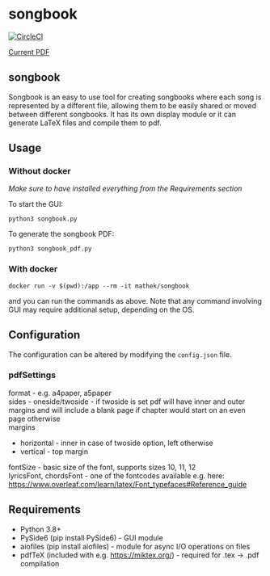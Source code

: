   # songbook

  [![CircleCI](https://circleci.com/gh/matiusz/songbook/tree/hk-songbook.svg?style=svg)](https://circleci.com/gh/matiusz/songbook/tree/hk-songbook)
  
  [Current PDF](https://circleci.com/api/v1.1/project/github/matiusz/songbook/latest/artifacts/0/songbook.pdf?branch=hk-songbook)
  
  ## songbook

  Songbook is an easy to use tool for creating songbooks where each song is represented by a different file, allowing them to be easily shared or moved between different songbooks. It has its own display module or it can generate LaTeX files and compile them to pdf.

  ## Usage

  ### Without docker
  _Make sure to have installed everything from the Requirements section_

  To start the GUI:
  ```
  python3 songbook.py
  ```

  To generate the songbook PDF:
  ```
  python3 songbook_pdf.py
  ```

  ### With docker
  ```
  docker run -v $(pwd):/app --rm -it mathek/songbook
  ```
  and you can run the commands as above. Note that any command involving GUI may require additional setup, depending on the OS.

  ## Configuration

  The configuration can be altered by modifying the `config.json` file.

  ### pdfSettings

  format - e.g. a4paper, a5paper\
  sides - oneside/twoside - if twoside is set pdf will have inner and outer margins and will include a blank page if chapter would start on an even page otherwise\
  margins 
  - horizontal - inner in case of twoside option, left otherwise
  - vertical - top margin
  
  fontSize - basic size of the font, supports sizes 10, 11, 12\
  lyricsFont, chordsFont - one of the fontcodes available e.g. here: https://www.overleaf.com/learn/latex/Font_typefaces#Reference_guide
  

  ## Requirements
  
  - Python 3.8+
  - PySide6 (pip install PySide6) - GUI module
  - aiofiles (pip install aiofiles) - module for async I/O operations on files
  - pdfTeX (included with e.g. https://miktex.org/) - required for .tex -> .pdf compilation
